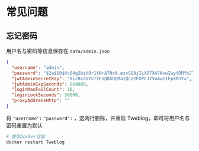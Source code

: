 # 常见问题

## 忘记密码

用户名与密码等信息保存在 `data/admin.json`
```json
{
  "username": "admin",
  "password": "$2a$10$Vc04g2biHOr1XNrA7NcA.exvSQ9jILXD7X47NvwZwyfDMYbJTIcYy",
  "jwtAdminSecretKey": "XicBcdsYvTIFsQ8XDQMa1QczzPXPCJYVoAwz1FpXMJY=",
  "jwtAdminExpSeconds": 864000,
  "loginMaxFailCount": 10,
  "loginLockSeconds": 36000,
  "proxyAddressHttp": ""
}
```

将 `"username":` `"password":` ，这两行删除，并重启 Tweblog，即可将用户名与密码重置为默认
```sh
# 重启Docker容器
docker restart Tweblog
```
